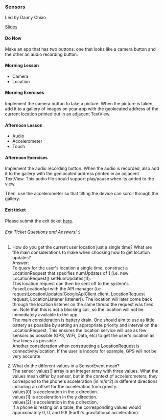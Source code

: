 ### Sensors
Led by Danny Chiao  
  
[Slides](https://docs.google.com/presentation/d/1iVoeseIk-VfCZSFPKWFwrbSKUo6Sjos4hzlkcDLfvOE/edit?usp=sharing)

#### Do Now  
Make an app that has two buttons: one that looks like a camera button and the other an audio recording button.

#### Morning Lesson
* Camera
* Location  

#### Morning Exercises  
Implement the camera button to take a picture. When the picture is taken, add it to a gallery of images on your app with the geolocated address of the current location printed out in an adjacent TextView.

#### Afternoon Lesson  
* Audio  
* Accelerometer  
* Touch  

#### Afternoon Exercises
Implement the audio recording button. When the audio is recorded, also add it to the gallery with the geolocated address printed in an adjacent TextView. This audio file should support play/pause when its added to the view.

Then, use the accelerometer so that tilting the device can scroll through the gallery.

#### Exit ticket
Please submit the exit ticket [here](https://docs.google.com/forms/d/1z3EZjY9QSVwUJbkTAXV5BfehhPl79SDBP7APvg7Yinw/viewform?usp=send_form).  
  
###### Exit Ticket Questions and Answers! :)  
1. How do you get the current user location just a single time? What are the main considerations to make when choosing how to get location updates?  
  Answer:   
  To query for the user's location a single time, construct a LocationRequest that specifies numUpdates of 1 (i.e. new LocationRequest().setNumUpdates(1)).  
  This location request can then be sent off to the system's FusedLocationApi with the API manager (i.e. requestLocationUpdates(GoogleApiClient client, LocationRequest request, LocationListener listener)). The location will later come back through the location listener on the same thread the request was fired on. Note that this is not a blocking call, so the location will not be immediately available to the app.  
  The main consideration is battery drain. One should aim to use as little battery as possible by setting an appropriate priority and interval on the LocationRequest. This ensures the location service will use as few sensors as possible (GPS, WiFi, Data, etc) to get the user's location as few times as possible.  
  Another consideration when constructing a LocationRequest is connectivity/location. If the user is indoors for example, GPS will not be very accurate.  
  
  
2. What do the different values in a SensorEvent mean?  
  The sensor values[] array is an integer array with three values. What the values mean differ by sensor, but in the context of accelerometers, they correspond to the phone's acceleration (in m/s^2) in different directions including an offset for the acceleration from gravity.  
values[0] is acceleration in the x direction.  
values[1] is acceleration in the y direction.  
values[2] is acceleration in the z direction.  
If a phone is resting on a table, the corresponding values would approximately 0, 0, and 9.8 (Earth's gravitational acceleration).    
